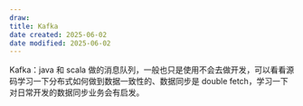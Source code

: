 ```yaml
---
draw:
title: Kafka
date created: 2025-06-02
date modified: 2025-06-02
---
```


Kafka：java 和 scala 做的消息队列，一般也只是使用不会去做开发，可以看看源码学习一下分布式如何做到数据一致性的、数据同步是 double fetch，学习一下对日常开发的数据同步业务会有启发。
